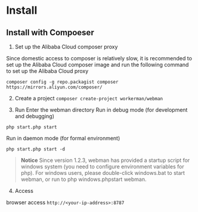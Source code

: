 # Install
## Install with Compoeser
1. Set up the Alibaba Cloud composer proxy

Since domestic access to composer is relatively slow, it is recommended to set up the Alibaba Cloud composer image and run the following command to set up the Alibaba Cloud proxy
```
composer config -g repo.packagist composer https://mirrors.aliyun.com/composer/
```

2. Create a project
`composer create-project workerman/webman`

3. Run
Enter the webman directory
Run in debug mode (for development and debugging)
```
php start.php start
```
Run in daemon mode (for formal environment)
```
php start.php start -d
```

> **Notice** Since version 1.2.3, webman has provided a startup script for windows system (you need to configure environment variables for php). For windows users, please double-click windows.bat to start webman, or run to php windows.phpstart webman.
4. Access

browser access `http://<your-ip-address>:8787`

